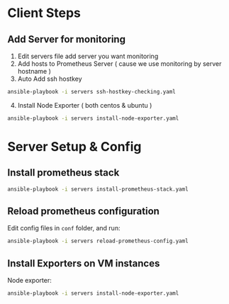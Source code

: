 # Client Steps
## Add Server for monitoring
1. Edit servers file add server you want monitoring 
2. Add hosts to Prometheus Server ( cause we use monitoring by server hostname )
3. Auto Add ssh hostkey
```bash
ansible-playbook -i servers ssh-hostkey-checking.yaml
```
4. Install Node Exporter ( both centos & ubuntu )
```bash
ansible-playbook -i servers install-node-exporter.yaml
```
#
# Server Setup & Config
## Install prometheus stack
```bash
ansible-playbook -i servers install-prometheus-stack.yaml
```

## Reload prometheus configuration
Edit config files in `conf` folder, and run:
```bash
ansible-playbook -i servers reload-prometheus-config.yaml
```

## Install Exporters on VM instances
Node exporter:
```bash
ansible-playbook -i servers install-node-exporter.yaml
```
##
